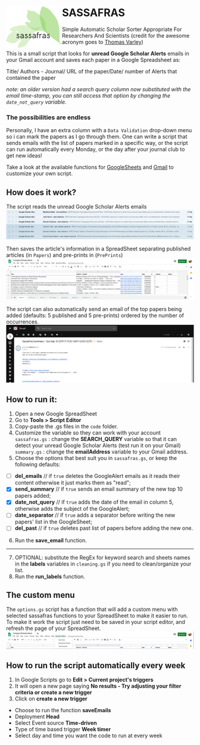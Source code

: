 # SASSAFRAS <img align="left" src="img_/sassafras.png" width="150">

Simple Automatic Scholar Sorter Appropriate For Researchers And Scientists (credit for the awesome acronym goes to [Thomas Varley](https://github.com/ThosV))

This is a small script that looks for **unread Google Scholar Alerts** emails in your Gmail account and saves each paper in a Google Spreadsheet as:

  Title/ Authors - Journal/ URL of the paper/Date/ number of Alerts that contained the paper  
 
  *note: an older version had a search query column now substituted with the email time-stamp, you can still access that option by changing the `date_not_query` variable.*
 
### The possibilities are endless
Personally, I have an extra column with a `Data Validation` drop-down menu so i can mark the papers as I go through them. One can write a script that sends emails with the list of papers marked in a specific way, or the script can run automatically every Monday, or the day after your journal club to get new ideas!

Take a look at the available functions for [GoogleSheets](https://developers.google.com/apps-script/reference/spreadsheet/spreadsheet-app) and [Gmail](https://developers.google.com/apps-script/reference/gmail/gmail-app) to customize your own script.
 
## How does it work?
The script reads the unread Google Scholar Alerts emails
![Gmail alerts](img_/gmail_GSalerts.png)

Then saves the article's information in a SpreadSheet separating published articles (in `Papers`) and pre-prints in (`PrePrints`)
![Google sheet](img_/sheet_GSalerts.png)

The script can also automatically send an email of the top papers being added
(defaults: 5 published and 5 pre-prints) ordered by the number of occurrences.
![Gmail summary](img_/sampleemail_GSalerts.png)

## How to run it:
1. Open a new Google SpreadSheet
2. Go to **Tools > Script Editor**
3. Copy-paste the .gs files in the `code` folder.
4. Customize the variable so they can work with your account  
  `sassafras.gs` : change the **SEARCH_QUERY** variable so that it can detect your unread Google Scholar Alerts (test run it on your Gmail)  
  `summary.gs` : change the **emailAddress** variable to your Gmail address.
5. Choose the options that best suit you in `sassafras.gs`, or keep the following defaults:

  - [ ] **del_emails** // if `true` deletes the GoogleAlert emails as it reads their content otherwise it just marks them as "read";  
  - [x] **send_summary** // if `true` sends an email summary of the new top 10 papers added;  
  - [x] **date_not_query** // if `true` adds the date of the email in column 5, otherwise adds the subject of the GoogleAlert;
  - [ ] **date_separator** // if `true` adds a separator before writing the new papers' list in the GoogleSheet;
  - [ ] **del_past** // if `true` deletes past list of papers before adding the new one.
6. Run the **save_email** function.
---
7. OPTIONAL: substitute the RegEx for keyword search and sheets names in the **labels** variables in `cleaning.gs` if you need to clean/organize your list.
8. Run the **run_labels** function.

## The custom menu
The `options.gs` script has a function that will add a custom menu with selected sassafras functions to your SpreadSheet to make it easier to run.  
To make it work the script just need to be saved in your script editor, and refresh the page of your SpreadSheet.
![Custom menu](img_/menu_GSalerts.png)

## How to run the script automatically every week
1. In Google Scripts go to **Edit > Current project's triggers**  
2. It will open a new page saying **No results - Try adjusting your filter criteria or create a new trigger**  
3. Click on **create a new trigger**  

  - Choose to run the function **saveEmails**  
  - Deployment **Head**  
  - Select Event source **Time-driven**  
  - Type of time based trigger **Week timer**  
  - Select day and time you want the code to run at every week
